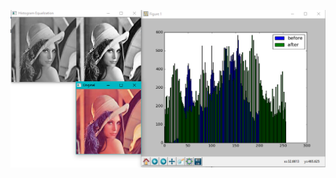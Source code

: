 ![Alt text]( https://github.com/RAVURISREESAIHARIKRISHNA/Image-Processing/blob/master/Histogram%20Equalization/Histogram%20Equalizatin.PNG "Optional title")
